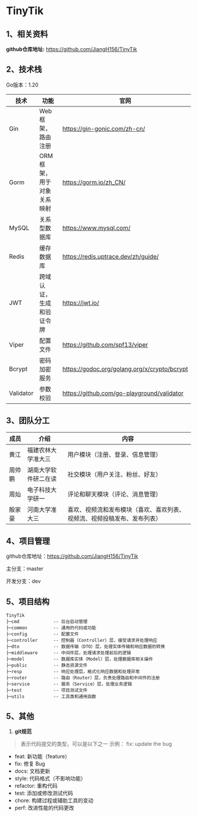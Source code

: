 # TinyTik

## 1、相关资料

**github仓库地址:** https://github.com/JiangH156/TinyTik


## 2、技术栈

Go版本：1.20

| 技术        | 功能             | 官网                                          |
|-----------|----------------|---------------------------------------------|
| Gin       | Web 框架，路由注册    | https://gin-gonic.com/zh-cn/                |
| Gorm      | ORM框架，用于对象关系映射 | https://gorm.io/zh_CN/                      |
| MySQL     | 关系型数据库         | https://www.mysql.com/                      |
| Redis     | 缓存数据库          | https://redis.uptrace.dev/zh/guide/         |
| JWT       | 跨域认证，生成和验证令牌   | https://jwt.io/                             |
| Viper     | 配置文件           | https://github.com/spf13/viper              |
| Bcrypt    | 密码加密服务         | https://godoc.org/golang.org/x/crypto/bcrypt |
| Validator | 参数校验           | https://github.com/go-playground/validator  |



## 3、团队分工

| 成员   | 介绍                 | 内容                        |
| ------ | -------------------- |---------------------------|
| 黄江   | 福建农林大学准大三   | 用户模块（注册、登录、信息管理）          |
| 周帅鹏 | 湖南大学软件研二在读 | 社交模块（用户关注、粉丝、好友）          |
| 周灿   |   电子科技大学研一   | 评论和聊天模块（评论、消息管理）          |
| 殷家豪 | 河南大学准大三        | 喜欢、视频流和发布模块（喜欢、喜欢列表、视频流、视频投稿发布、发布列表） |

## 4、项目管理

github仓库地址：https://github.com/JiangH156/TinyTik 

主分支：master 

开发分支：dev

## 5、项目结构

```
TinyTik
├─cmd             -- 后台启动管理  
├─common          -- 通用的代码或功能
├─config          -- 配置文件
├─controller      -- 控制器（Controller）层，接受请求并处理响应
├─dto             -- 数据传输（DTO）层，处理实体传输和响应数据的转换
├─middleware      -- 中间件层，处理请求处理前后的逻辑
├─model           -- 数据库实体（Model）层，处理数据库相关操作
├─public          -- 静态资源文件
├─resp            -- 响应处理层，格式化响应数据和处理异常
├─router          -- 路由（Router）层，负责处理路由和中间件的注册
├─service         -- 服务（Service）层，处理业务逻辑
├─test            -- 项目测试文件
├─utils           -- 工具类和通用函数
```

## 5、其他

1. **git规范**

> 表示代码提交的类型，可以是以下之一
> 示例： fix: update the bug
- feat: 新功能（feature）
- fix: 修复 Bug
- docs: 文档更新
- style: 代码格式（不影响功能）
- refactor: 重构代码
- test: 添加或修改测试代码
- chore: 构建过程或辅助工具的变动
- perf: 改进性能的代码更改
